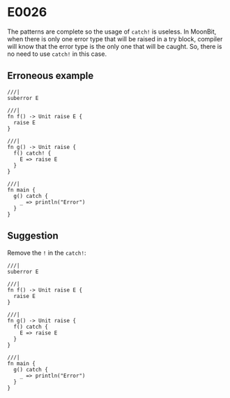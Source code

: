 # E0026

The patterns are complete so the usage of `catch!` is useless. In MoonBit, when
there is only one error type that will be raised in a try block, compiler will
know that the error type is the only one that will be caught. So, there is no
need to use `catch!` in this case.

## Erroneous example

```moonbit
///|
suberror E

///|
fn f() -> Unit raise E {
  raise E
}

///|
fn g() -> Unit raise {
  f() catch! {
    E => raise E
  }
}

///|
fn main {
  g() catch {
    _ => println("Error")
  }
}
```

## Suggestion

Remove the `!` in the `catch!`:

```moonbit
///|
suberror E

///|
fn f() -> Unit raise E {
  raise E
}

///|
fn g() -> Unit raise {
  f() catch {
    E => raise E
  }
}

///|
fn main {
  g() catch {
    _ => println("Error")
  }
}
```
